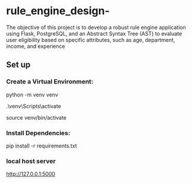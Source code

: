 # rule_engine_design-
The objective of this project is to develop a robust rule engine application using Flask, PostgreSQL, and an Abstract Syntax Tree (AST) to evaluate user eligibility based on specific attributes, such as age, department, income, and experience


## Set up


### Create a Virtual Environment:


python -m venv venv

.\venv\Scripts\activate

source venv/bin/activate


### Install Dependencies:


pip install -r requirements.txt


### local host server


http://127.0.0.1:5000
